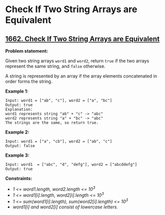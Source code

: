 # Check If Two String Arrays are Equivalent

## [1662. Check If Two String Arrays are Equivalent](https://leetcode.com/problems/check-if-two-string-arrays-are-equivalent/)

**Problem statement:**

Given two string arrays `word1` and `word2`, return `true` if the two arrays represent the same string, and `false` otherwise.

A string is represented by an array if the array elements concatenated in order forms the string.

**Example 1:**

```
Input: word1 = ["ab", "c"], word2 = ["a", "bc"]
Output: true
Explanation:
word1 represents string "ab" + "c" -> "abc"
word2 represents string "a" + "bc" -> "abc"
The strings are the same, so return true.
```

**Example 2:**

```
Input: word1 = ["a", "cb"], word2 = ["ab", "c"]
Output: false
```

**Example 3:**

```
Input: word1  = ["abc", "d", "defg"], word2 = ["abcddefg"]
Output: true
```

**Constraints:**

* *1 <= word1.length, word2.length <= 10<sup>3</sup>*
* *1 <= word1[i].length, word2[i].length <= 10<sup>3</sup>*
* *1 <= sum(word1[i].length), sum(word2[i].length) <= 10<sup>3</sup>*
* *word1[i] and word2[i] consist of lowercase letters.*
